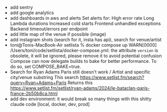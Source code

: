 - add sentry
- add google analytics
- add dashboards in aws and alerts 
    Set alerts for:
    High error rate
    Long Lambda durations
    Increased cold starts
    Frontend unhandled exceptions
    Backend timeout/errors per endpoint
- add little map of the venue if possible (image)
- add instagram shots (search for it, insta has api), search for venue/artist
- toni@Tonis-MacBook-Air setlista % docker compose up
    WARN[0000] /Users/toni/code/setlista/docker-compose.yml: the attribute `version` is obsolete, it will be ignored, please remove it to avoid potential confusion
    Compose can now delegate builds to bake for better performance.
     To do so, set COMPOSE_BAKE=true.
- Search for Ryan Adams Paris still doesn't work / Artist and specific city/venue substring
This search https://www.setlist.fm/search?query=Ryan+Adams+Paris
Returns this https://www.setlist.fm/setlist/ryan-adams/2024/le-bataclan-paris-france-2b50b8ca.html
- add dev environment: it would break so many things with this shitty claude code
    [local, docker, dev, prod]


